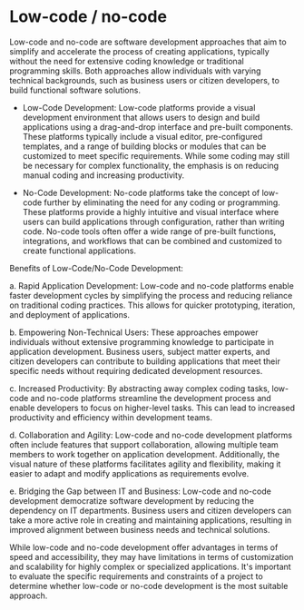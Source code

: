 # Low-code / no-code

Low-code and no-code are software development approaches that aim to simplify and accelerate the process of creating applications, typically without the need for extensive coding knowledge or traditional programming skills. Both approaches allow individuals with varying technical backgrounds, such as business users or citizen developers, to build functional software solutions.

* Low-Code Development: Low-code platforms provide a visual development environment that allows users to design and build applications using a drag-and-drop interface and pre-built components. These platforms typically include a visual editor, pre-configured templates, and a range of building blocks or modules that can be customized to meet specific requirements. While some coding may still be necessary for complex functionality, the emphasis is on reducing manual coding and increasing productivity.

* No-Code Development: No-code platforms take the concept of low-code further by eliminating the need for any coding or programming. These platforms provide a highly intuitive and visual interface where users can build applications through configuration, rather than writing code. No-code tools often offer a wide range of pre-built functions, integrations, and workflows that can be combined and customized to create functional applications.

Benefits of Low-Code/No-Code Development:

a. Rapid Application Development: Low-code and no-code platforms enable faster development cycles by simplifying the process and reducing reliance on traditional coding practices. This allows for quicker prototyping, iteration, and deployment of applications.

b. Empowering Non-Technical Users: These approaches empower individuals without extensive programming knowledge to participate in application development. Business users, subject matter experts, and citizen developers can contribute to building applications that meet their specific needs without requiring dedicated development resources.

c. Increased Productivity: By abstracting away complex coding tasks, low-code and no-code platforms streamline the development process and enable developers to focus on higher-level tasks. This can lead to increased productivity and efficiency within development teams.

d. Collaboration and Agility: Low-code and no-code development platforms often include features that support collaboration, allowing multiple team members to work together on application development. Additionally, the visual nature of these platforms facilitates agility and flexibility, making it easier to adapt and modify applications as requirements evolve.

e. Bridging the Gap between IT and Business: Low-code and no-code development democratize software development by reducing the dependency on IT departments. Business users and citizen developers can take a more active role in creating and maintaining applications, resulting in improved alignment between business needs and technical solutions.

While low-code and no-code development offer advantages in terms of speed and accessibility, they may have limitations in terms of customization and scalability for highly complex or specialized applications. It's important to evaluate the specific requirements and constraints of a project to determine whether low-code or no-code development is the most suitable approach.